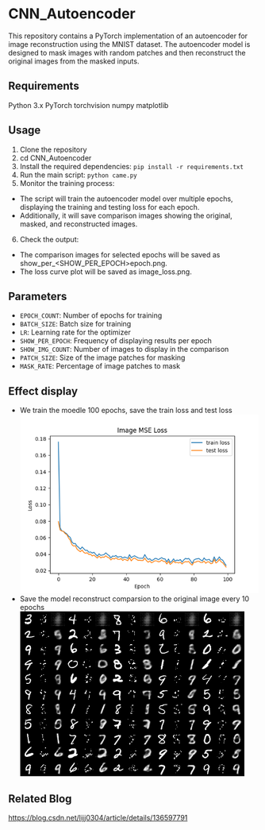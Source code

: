 # CNN_Autoencoder
This repository contains a PyTorch implementation of an autoencoder for image reconstruction using the MNIST dataset. The autoencoder model is designed to mask images with random patches and then reconstruct the original images from the masked inputs.

## Requirements
Python 3.x
PyTorch
torchvision
numpy
matplotlib

## Usage
1. Clone the repository
2. cd CNN_Autoencoder
3. Install the required dependencies: `pip install -r requirements.txt`
4. Run the main script: `python came.py`  
5. Monitor the training process:
* The script will train the autoencoder model over multiple epochs, displaying the training and testing loss for each epoch.  
* Additionally, it will save comparison images showing the original, masked, and reconstructed images.
6. Check the output:
* The comparison images for selected epochs will be saved as show_per_<SHOW_PER_EPOCH>epoch.png.  
* The loss curve plot will be saved as image_loss.png.

## Parameters
* `EPOCH_COUNT`: Number of epochs for training
* `BATCH_SIZE`: Batch size for training
* `LR`: Learning rate for the optimizer
* `SHOW_PER_EPOCH`: Frequency of displaying results per epoch
* `SHOW_IMG_COUNT`: Number of images to display in the comparison
* `PATCH_SIZE`: Size of the image patches for masking
* `MASK_RATE`: Percentage of image patches to mask

## Effect display
* We train the moedle 100 epochs, save the train loss and test loss  
![Train loss image](./image_loss.png "Train loss image")
* Save the model reconstruct comparsion to the original image every 10 epochs  
![Comparsion every 10 epochs](./show_per_10epoch.png "Comparsion every 10 epochs")

## Related Blog
<https://blog.csdn.net/lijj0304/article/details/136597791>
